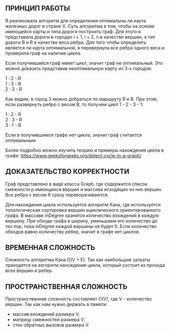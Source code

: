 ## ПРИНЦИП РАБОТЫ

Я реализовала алгоритм для определения оптимальны ли карта железных дорог в стране X. Суть алгоритма в том, чтобы на основе имеющейся карты и типа дороги построить граф. Для этого я представила дороги в городах i + 1, i + 2, n в качестве вершин, а тип дороги B и R в качестве веса ребра. Для того чтобы определить является ли карта оптимальной, я перевернула все ребра одного веса и проверила граф на наличие цикла.

Если получившийся граф имеет цикл, значит граф не оптимальный. Это можно доказать представив неоптимальную карту из 3-х городов:

1 : 2 - R  
1 : 3 - B  
2 : 3 - R

Как видим, в город 3 можно добраться по маршруту R и B. При этом, если развернуть ребро с весом B, то получем цикл 1 - 2 - 3 - 1:

1 : 2 - R  
2 : 3 - R  
3 : 1 - B

Если в получившимся графе нет цикла, значит граф считается оптимальным.

Более подробно можно изучить теорию и примеры нахождения цикла в графе:
https://www.geeksforgeeks.org/detect-cycle-in-a-graph/

## ДОКАЗАТЕЛЬСТВО КОРРЕКТНОСТИ

Граф представлено в виде класса Graph, где содержится список смежности р имеющихся вершин и массива исходящих из них вершин. Все ребра с весом R сразу переворачиваются.

Для нахождения цикла используется алгоритм Кана, где используется топологическая сортировка вершин ациклического ориентированного графа. В массиве inDegree хранятся количество вхождений в каждую вершину. При обходе графа в ширину, уменьшаем это количество до тех пор, пока inDegree каждой вершины не будет 0. Если количество обходов равно количеству ребер, значит в графе нет циклов.

## ВРЕМЕННАЯ СЛОЖНОСТЬ

Сложность алгоритма Кана O(V + E). Так как наибольшие затраты приходятся на алгоритм нахождения цикла, который состоит из прохода всех вершин и ребер.

## ПРОСТРАНСТВЕННАЯ СЛОЖНОСТЬ

Пространственная сложность составляет O(V), где V - количество вершин. Так как нам нужно держать в памяти:

-   массив вхождений размера V;
-   матрицу смежностей размера V;
-   стек обратных вызовов размера V.
